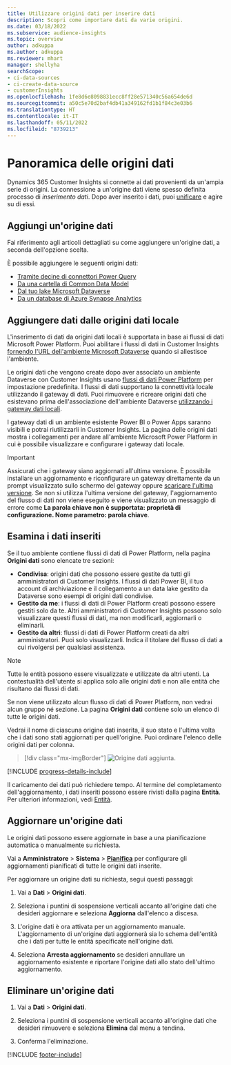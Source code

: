 ```yaml
---
title: Utilizzare origini dati per inserire dati
description: Scopri come importare dati da varie origini.
ms.date: 03/18/2022
ms.subservice: audience-insights
ms.topic: overview
author: adkuppa
ms.author: adkuppa
ms.reviewer: mhart
manager: shellyha
searchScope:
- ci-data-sources
- ci-create-data-source
- customerInsights
ms.openlocfilehash: 1fe8d6e8098831ecc8ff28e571340c56a654de6d
ms.sourcegitcommit: a50c5e70d2baf4db41a349162fd1b1f84c3e03b6
ms.translationtype: HT
ms.contentlocale: it-IT
ms.lasthandoff: 05/11/2022
ms.locfileid: "8739213"
---
```

# <a name="data-sources-overview"></a>Panoramica delle origini dati



Dynamics 365 Customer Insights si connette ai dati provenienti da un'ampia serie di origini. La connessione a un'origine dati viene spesso definita processo di *inserimento dati*. Dopo aver inserito i dati, puoi [unificare](data-unification.md) e agire su di essi.

## <a name="add-a-data-source"></a>Aggiungi un'origine dati

Fai riferimento agli articoli dettagliati su come aggiungere un'origine dati, a seconda dell'opzione scelta.

È possibile aggiungere le seguenti origini dati:

- [Tramite decine di connettori Power Query](connect-power-query.md)
- [Da una cartella di Common Data Model](connect-common-data-model.md)
- [Dal tuo lake Microsoft Dataverse](connect-dataverse-managed-lake.md)
- [Da un database di Azure Synapse Analytics](connect-synapse.md)

## <a name="add-data-from-on-premises-data-sources"></a>Aggiungere dati dalle origini dati locale

L'inserimento di dati da origini dati locali è supportata in base ai flussi di dati Microsoft Power Platform. Puoi abilitare i flussi di dati in Customer Insights [fornendo l'URL dell'ambiente Microsoft Dataverse](create-environment.md) quando si allestisce l'ambiente.

Le origini dati che vengono create dopo aver associato un ambiente Dataverse con Customer Insights usano [flussi di dati Power Platform](/power-query/dataflows/overview-dataflows-across-power-platform-dynamics-365) per impostazione predefinita. I flussi di dati supportano la connettività locale utilizzando il gateway di dati. Puoi rimuovere e ricreare origini dati che esistevano prima dell'associazione dell'ambiente Dataverse [utilizzando i gateway dati locali](/data-integration/gateway/service-gateway-app).

I gateway dati di un ambiente esistente Power BI o Power Apps saranno visibili e potrai riutilizzarli in Customer Insights. La pagina delle origini dati mostra i collegamenti per andare all'ambiente Microsoft Power Platform in cui è possibile visualizzare e configurare i gateway dati locale.

> [!IMPORTANT]
> Assicurati che i gateway siano aggiornati all'ultima versione. È possibile installare un aggiornamento e riconfigurare un gateway direttamente da un prompt visualizzato sullo schermo del gateway oppure [scaricare l'ultima versione](https://powerapps.microsoft.com/downloads/). Se non si utilizza l'ultima versione del gateway, l'aggiornamento del flusso di dati non viene eseguito e viene visualizzato un messaggio di errore come **La parola chiave non è supportata: proprietà di configurazione. Nome parametro: parola chiave**.

## <a name="review-ingested-data"></a>Esamina i dati inseriti
Se il tuo ambiente contiene flussi di dati di Power Platform, nella pagina **Origini dati** sono elencate tre sezioni: 
- **Condivisa**: origini dati che possono essere gestite da tutti gli amministratori di Customer Insights. I flussi di dati Power BI, il tuo account di archiviazione e il collegamento a un data lake gestito da Dataverse sono esempi di origini dati condivise.
- **Gestito da me**: i flussi di dati di Power Platform creati possono essere gestiti solo da te. Altri amministratori di Customer Insights possono solo visualizzare questi flussi di dati, ma non modificarli, aggiornarli o eliminarli.
- **Gestito da altri**: flussi di dati di Power Platform creati da altri amministratori. Puoi solo visualizzarli. Indica il titolare del flusso di dati a cui rivolgersi per qualsiasi assistenza.
> [!NOTE]
> Tutte le entità possono essere visualizzate e utilizzate da altri utenti. La contestualità dell'utente si applica solo alle origini dati e non alle entità che risultano dai flussi di dati.

Se non viene utilizzato alcun flusso di dati di Power Platform, non vedrai alcun gruppo né sezione. La pagina **Origini dati** contiene solo un elenco di tutte le origini dati.

Vedrai il nome di ciascuna origine dati inserita, il suo stato e l'ultima volta che i dati sono stati aggiornati per quell'origine. Puoi ordinare l'elenco delle origini dati per colonna.

> [!div class="mx-imgBorder"]
> ![Origine dati aggiunta.](media/configure-data-datasource-added.png "Origine dati aggiunta")

[!INCLUDE [progress-details-include](includes/progress-details-pane.md)]

Il caricamento dei dati può richiedere tempo. Al termine del completamento dell'aggiornamento, i dati inseriti possono essere rivisti dalla pagina **Entità**. Per ulteriori informazioni, vedi [Entità](entities.md).

## <a name="refresh-a-data-source"></a>Aggiornare un'origine dati

Le origini dati possono essere aggiornate in base a una pianificazione automatica o manualmente su richiesta. 

Vai a **Amministratore** > **Sistema** > [**Pianifica**](system.md#schedule-tab) per configurare gli aggiornamenti pianificati di tutte le origini dati inserite.

Per aggiornare un origine dati su richiesta, segui questi passaggi:

1. Vai a **Dati** > **Origini dati**.

2. Seleziona i puntini di sospensione verticali accanto all'origine dati che desideri aggiornare e seleziona **Aggiorna** dall'elenco a discesa.

3. L'origine dati è ora attivata per un aggiornamento manuale. L'aggiornamento di un'origine dati aggiornerà sia lo schema dell'entità che i dati per tutte le entità specificate nell'origine dati.

4. Seleziona **Arresta aggiornamento** se desideri annullare un aggiornamento esistente e riportare l'origine dati allo stato dell'ultimo aggiornamento.

## <a name="delete-a-data-source"></a>Eliminare un'origine dati

1. Vai a **Dati** > **Origini dati**.

2. Seleziona i puntini di sospensione verticali accanto all'origine dati che desideri rimuovere e seleziona **Elimina** dal menu a tendina.

3. Conferma l'eliminazione.


[!INCLUDE [footer-include](includes/footer-banner.md)]

